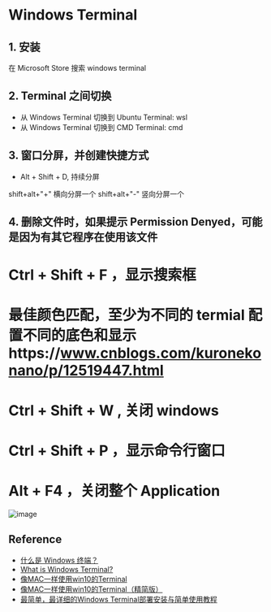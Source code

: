 # Windows Terminal

## 1. 安装
在 Microsoft Store 搜索 windows terminal


## 2. Terminal 之间切换
- 从 Windows Terminal 切换到 Ubuntu Terminal: wsl
- 从 Windows Terminal 切换到 CMD Terminal: cmd

## 3. 窗口分屏，并创建快捷方式
- Alt + Shift + D, 持续分屏

shift+alt+"+" 横向分屏一个
shift+alt+"-" 竖向分屏一个

## 4. 删除文件时，如果提示 Permission Denyed，可能是因为有其它程序在使用该文件

#  Ctrl + Shift + F ，显示搜索框 

	

# 最佳颜色匹配，至少为不同的 termial 配置不同的底色和显示https://www.cnblogs.com/kuronekonano/p/12519447.html

# Ctrl + Shift + W , 关闭 windows



# Ctrl + Shift + P ，显示命令行窗口
# Alt + F4 ，关闭整个 Application
![image](https://user-images.githubusercontent.com/7236807/170850976-b1bfd5ad-c978-4f16-8fd2-c9bb6ffa8726.png)

## Reference
- [什么是 Windows 终端？](https://docs.microsoft.com/zh-cn/windows/terminal/)
- [What is Windows Terminal?](https://docs.microsoft.com/en-us/windows/terminal/)
- [像MAC一样使用win10的Terminal](https://www.jianshu.com/p/4b2b7074d9e2)
- [像MAC一样使用win10的Terminal（精简版）](https://www.jianshu.com/p/a611d351251b)
- [最简单，最详细的Windows Terminal部署安装与简单使用教程](https://haokan.baidu.com/v?vid=8041035553118070239&pd=bjh&fr=bjhauthor&type=video)
